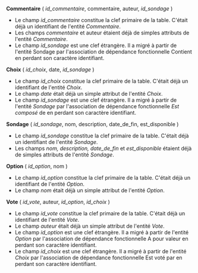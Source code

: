 **Commentaire**  ( *id_commentaire*, commentaire, auteur, *id_sondage* )
* Le champ *id_commentaire* constitue la clef primaire de la table. C'était déjà un identifiant de l'entité *Commentaire*.
* Les champs *commentaire* et auteur étaient déjà de simples attributs de l'entité *Commentaire*.
* Le champ *id_sondage* est une clef étrangère. Il a migré à partir de l'entité Sondage par l'association de dépendance fonctionnelle Contient en perdant son caractère identifiant.

**Choix** ( *id_choix*, date, *id_sondage* )
* Le champ *id_choix* constitue la clef primaire de la table. C'était déjà un identifiant de l'entité *Choix*.
* Le champ *date* était déjà un simple attribut de l'entité *Choix*.
* Le champ *id_sondage* est une clef étrangère. Il a migré à partir de l'entité *Sondage* par l'association de dépendance fonctionnelle *Est composé* de en perdant son caractère identifiant.

**Sondage** ( *id_sondage*, nom, description, date_de_fin, est_disponible )
* Le champ *id_sondage* constitue la clef primaire de la table. C'était déjà un identifiant de l'entité *Sondage*.
* Les champs *nom, description, date_de_fin* et *est_disponible* étaient déjà de simples attributs de l'entité *Sondage*.

**Option** ( *id_option*, nom )
* Le champ *id_option* constitue la clef primaire de la table. C'était déjà un identifiant de l'entité *Option*.
* Le champ *nom* était déjà un simple attribut de l'entité *Option*.

**Vote** ( *id_vote*, auteur, *id_option*, *id_choix* )
* Le champ *id_vote* constitue la clef primaire de la table. C'était déjà un identifiant de l'entité *Vote*.
* Le champ *auteur* était déjà un simple attribut de l'entité *Vote*.
* Le champ *id_option* est une clef étrangère. Il a migré à partir de l'entité *Option* par l'association de dépendance fonctionnelle A pour valeur en perdant son caractère identifiant.
* Le champ *id_choix* est une clef étrangère. Il a migré à partir de l'entité *Choix* par l'association de dépendance fonctionnelle Est voté par en perdant son caractère identifiant.